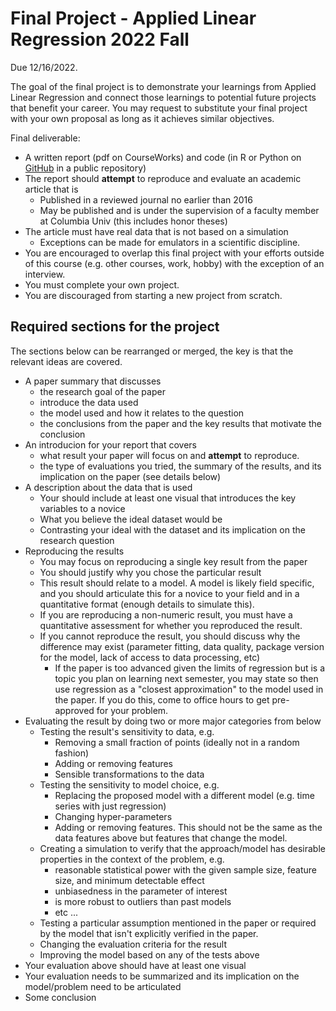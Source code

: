 # Final Project - Applied Linear Regression 2022 Fall

Due 12/16/2022.

The goal of the final project is to demonstrate your learnings from Applied Linear Regression and
connect those learnings to potential future projects that benefit your career. You may request to
substitute your final project with your own proposal as long as it achieves similar objectives.

Final deliverable:

- A written report (pdf on CourseWorks) and code (in R or Python on [GitHub](https://github.com) in a public repository)
- The report should **attempt** to reproduce and evaluate an academic article that is
  - Published in a reviewed journal no earlier than 2016
  - May be published and is under the supervision of a faculty member at Columbia Univ (this includes honor theses)
- The article must have real data that is not based on a simulation
  - Exceptions can be made for emulators in a scientific discipline.
- You are encouraged to overlap this final project with your efforts outside of this course (e.g. other courses,
  work, hobby) with the exception of an interview.
- You must complete your own project.
- You are discouraged from starting a new project from scratch.


## Required sections for the project

The sections below can be rearranged or merged, the key is that the relevant ideas are
covered.

- A paper summary that discusses
  - the research goal of the paper
  - introduce the data used
  - the model used and how it relates to the question
  - the conclusions from the paper and the key results that motivate the conclusion
- An introducion for your report that covers
  - what result your paper will focus on and **attempt** to reproduce.   
  - the type of evaluations you tried, the summary of the results, and its implication on
    the paper (see details below)
- A description about the data that is used
  - Your should include at least one visual that introduces the key variables to a novice
  - What you believe the ideal dataset would be
  - Contrasting your ideal with the dataset and its implication on the research question
- Reproducing the results
  - You may focus on reproducing a single key result from the paper
  - You should justify why you chose the particular result
  - This result should relate to a model. A model is likely field specific, and you should articulate this
    for a novice to your field and in a quantitative format (enough details to simulate this).
  - If you are reproducing a non-numeric result, you must have a quantitative assessment for whether you reproduced the result.
  - If you cannot reproduce the result, you should discuss why the difference may exist
    (parameter fitting, data quality, package version for the model, lack of access to data processing, etc)
    - If the paper is too advanced given the limits of regression but is a topic you plan on learning next semester, you may
      state so then use regression as a "closest approximation" to the model used in the paper. If you do this, come to office hours
      to get pre-approved for your problem.
- Evaluating the result by doing two or more major categories from below
  - Testing the result's sensitivity to data, e.g.
    - Removing a small fraction of points (ideally not in a random fashion)
    - Adding or removing features
    - Sensible transformations to the data
  - Testing the sensitivity to model choice, e.g.
    - Replacing the proposed model with a different model (e.g. time series with just regression)
    - Changing hyper-parameters
    - Adding or removing features. This should not be the same as the data features above but features
      that change the model.
  - Creating a simulation to verify that the approach/model has desirable properties in the context of the problem, e.g.
    - reasonable statistical power with the given sample size, feature size, and minimum detectable effect
    - unbiasedness in the parameter of interest
    - is more robust to outliers than past models
    - etc ...
  - Testing a particular assumption mentioned in the paper or required by the model that isn't explicitly verified in the paper.
  - Changing the evaluation criteria for the result
  - Improving the model based on any of the tests above
- Your evaluation above should have at least one visual
- Your evaluation needs to be summarized and its implication on the model/problem need to be articulated
- Some conclusion
